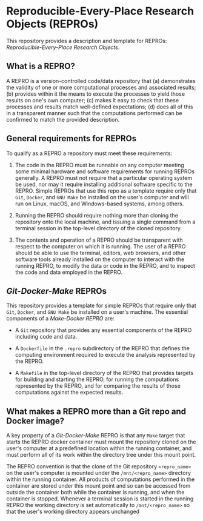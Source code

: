 # Reproducible-Every-Place Research Objects (REPROs)

This repository provides a description and template for REPROs: *Reproducible-Every-Place Research Objects*.

## What is a REPRO?

A REPRO is a version-controlled code/data repository that (a) demonstrates the validity of one or more computational processes and associated results; (b) provides within it the means to execute the processes to yield those results on one's own computer; (c) makes it easy to check that these processes and results match well-defined expectations; (d) does all of this in a transparent manner such that the computations performed can be confirmed to match the provided description.

## General requirements for REPROs

To qualify as a REPRO a repository must meet these requirements:

1. The code in the REPRO must be runnable on any computer meeting some minimal hardware and software requirements for running REPROs generally. A REPRO must not require that a particular operating system be used, nor may it require installing additional software specific to the REPRO. Simple REPROs that use this repo as a template require only that `Git`, `Docker`, and `GNU Make` be installed on the user's computer and will run on Linux, macOS, and Windows-based systems, among others.

2. Running the REPRO should require nothing more than cloning the repository onto the local machine, and issuing a single command from a terminal session in the top-level directory of the cloned repository.

3. The contents and operation of a REPRO should be transparent with respect to the computer on which it is running. The user of a REPRO should be able to use the terminal, editors, web browsers, and other software tools already installed on the computer to interact with the running REPRO, to modify the data or code in the REPRO, and to inspect the code and data employed in the REPRO.

## *Git-Docker-Make* REPROs

This repository provides a template for simple REPROs that require only that `Git`, `Docker`, and `GNU Make` be installed on a user's machine.  The essential components of a *Make-Docker REPRO* are:

* A `Git` repository that provides any essential components of the REPRO including code and data.

* A `Dockerfile` in the `.repro` subdirectory of the REPRO that defines the computing environment required to execute the analysis represented by the REPRO.

* A `Makefile` in the top-level directory of the REPRO that provides targets for building and starting the REPRO, for running the computations represented by the REPRO, and for comparing the results of those computations against the expected results.

## What makes a REPRO more than a Git repo and Docker image?

A key property of a *Git-Docker-Make* REPRO is that any `Make` target that starts the REPRO docker container must mount the repository cloned on the user's computer at a predefined location within the running container, and must perform all of its work within the directory tree under this mount point.

The REPRO convention is that the clone of the Git repository `<repro_name>` on the user's computer is mounted under the `/mnt/<repro_name>` directory within the running container.  All products of computations performed in the container are stored under this mount point and so can be accessed from outside the container both while the container is running, and when the container is stopped.  Whenever a terminal session is started in the running REPRO the working directory is set automatically to `/mnt/<repro_name>` so that the user's working directory appears unchanged





